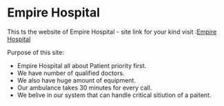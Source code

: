 # Empire Hospital

This ts the website of Empire Hospital - site link for your kind visit :[Empire Hospital](https://the-mathlab.netlify.app/)

Purpose of this site:
<ul>
<li>Empire Hospital all about Patient  priority first.</li>
<li>We have number of qualified doctors.</li>
<li>We also have huge amount of equipment.</li>
<li>Our ambulance takes 30 minutes for every call.</li>
<li>We belive in our system that can handle critical sitiution of a paitent.</li>
</ul>